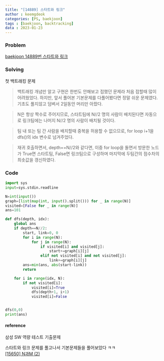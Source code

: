 ```yaml
---
title: "[14889] 스타트와 링크"
author : keemgdeok
categories: [PS, baekjoon]
tags : [baekjoon, backtracking]
data : 2023-01-23
---
```



### Problem
[baekjoon 14889번 스타트와 링크](https://www.acmicpc.net/problem/14889)


### Solving
첫 백트래킹 문제
> 백트래킹 개념만 알고 구현은 한번도 안해보고 접했던 문제라 처음 접할때 많이 어려웠었다.
> 하지만, 앞서 풀어본 기본문제를 다풀어봤다면 정말 쉬운 문제였다. 기초도 풀지않고 덤벼서 2일동안 머리만 아팠다.

> N은 항상 짝수로 주어지므로, 스타트팀에 N//2 명의 사람이 배치된다면 자동으로 링크팀에는 나머지 N//2 명의 사람이 배치될 것이다.  

> 팀 내 또는 팀 간 사람을 배치할때 중복을 허용할 수 없으므로, for loop i+1을 dfs()의 idx 변수로 넘겨주었다.

> 재귀 호출하면서, depth==N//2와 같다면, 이중 for loop을 돌면서 방문한 노드가 True면 스타트팀, False면 링크팀으로 구성하며 마지막에 두팀간의 점수차의 최솟값을 갱신하였다.




### Code
```python
import sys
input=sys.stdin.readline

N=int(input())
graph=[list(map(int, input().split())) for _ in range(N)]
visited=[False for _ in range(N)]
ans=101

def dfs(depth, idx):
    global ans
    if depth==N//2:
        start, link=0, 0
        for i in range(N):
            for j in range(N):
                if visited[i] and visited[j]:
                    start+=graph[i][j]
                elif not visited[i] and not visited[j]:
                    link+=graph[i][j]
        ans=min(ans, abs(start-link))
        return  

    for i in range(idx, N):
        if not visited[i]:
            visited[i]=True
            dfs(depth+1, i+1)
            visited[i]=False


dfs(0,0)
print(ans)
```


#### reference
삼성 SW 역량 테스트 기출문제

스타트와 링크 문제를 풀고나서 기본문제들을 풀어보았다 ㅋㅋ  
[[15650] N과M (2)](https://keemgdeok.github.io/posts/15650_N%EA%B3%BC-M-(2)/) 
